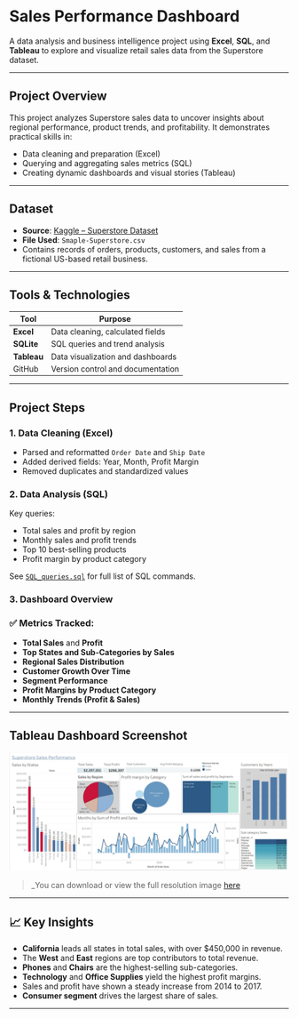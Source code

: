 # Sales Performance Dashboard

A data analysis and business intelligence project using **Excel**, **SQL**, and **Tableau** to explore and visualize retail sales data from the Superstore dataset.

---

## Project Overview

This project analyzes Superstore sales data to uncover insights about regional performance, product trends, and profitability. It demonstrates practical skills in:

-  Data cleaning and preparation (Excel)
-  Querying and aggregating sales metrics (SQL)
-  Creating dynamic dashboards and visual stories (Tableau)

---

## Dataset

- **Source**: [Kaggle – Superstore Dataset](https://www.kaggle.com/datasets/vivek468/superstore-dataset-final)
- **File Used**: `Smaple-Superstore.csv`
- Contains records of orders, products, customers, and sales from a fictional US-based retail business.

---

## Tools & Technologies

| Tool        | Purpose                                 |
|-------------|------------------------------------------|
| **Excel**   | Data cleaning, calculated fields         |
| **SQLite**  | SQL queries and trend analysis           |
| **Tableau** | Data visualization and dashboards        |
| GitHub      | Version control and documentation        |
---

## Project Steps

### 1. Data Cleaning (Excel)
- Parsed and reformatted `Order Date` and `Ship Date`
- Added derived fields: Year, Month, Profit Margin
- Removed duplicates and standardized values

### 2. Data Analysis (SQL)
Key queries:
- Total sales and profit by region
- Monthly sales and profit trends
- Top 10 best-selling products
- Profit margin by product category

See [`SQL_queries.sql`](https://github.com/Iyeose/Sales-Performance-Dashboard/blob/main/sample_superstore_SQL.txt) for full list of SQL commands.

### 3. Dashboard Overview

### ✅ Metrics Tracked:
- **Total Sales** and **Profit**
- **Top States and Sub-Categories by Sales**
- **Regional Sales Distribution**
- **Customer Growth Over Time**
- **Segment Performance**
- **Profit Margins by Product Category**
- **Monthly Trends (Profit & Sales)**
---

##  Tableau Dashboard Screenshot

![Superstore Dashboard](https://github.com/Iyeose/Sales-Performance-Dashboard/blob/main/Superstore%20Sales%20Performance.jpg)

> _You can download or view the full resolution image [here](https://public.tableau.com/views/SuperstoreSalesPerformance_17541649793780/Dashboard1?:language=en-US&publish=yes&:sid=&:redirect=auth&:display_count=n&:origin=viz_share_link)

---

## 📈 Key Insights

- **California** leads all states in total sales, with over \$450,000 in revenue.
- The **West** and **East** regions are top contributors to total revenue.
- **Phones** and **Chairs** are the highest-selling sub-categories.
- **Technology** and **Office Supplies** yield the highest profit margins.
- Sales and profit have shown a steady increase from 2014 to 2017.
- **Consumer segment** drives the largest share of sales.

---
